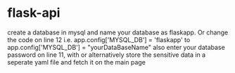 # flask-api

create a database in mysql and name your database as flaskapp. Or change the code on 
line 12 i.e. app.config['MYSQL_DB'] = 'flaskapp' to app.config['MYSQL_DB'] = "yourDataBaseName"
also enter your database password on line 11, with or alternatively store the sensitive data in a 
seperate yaml file and fetch it on the main page
